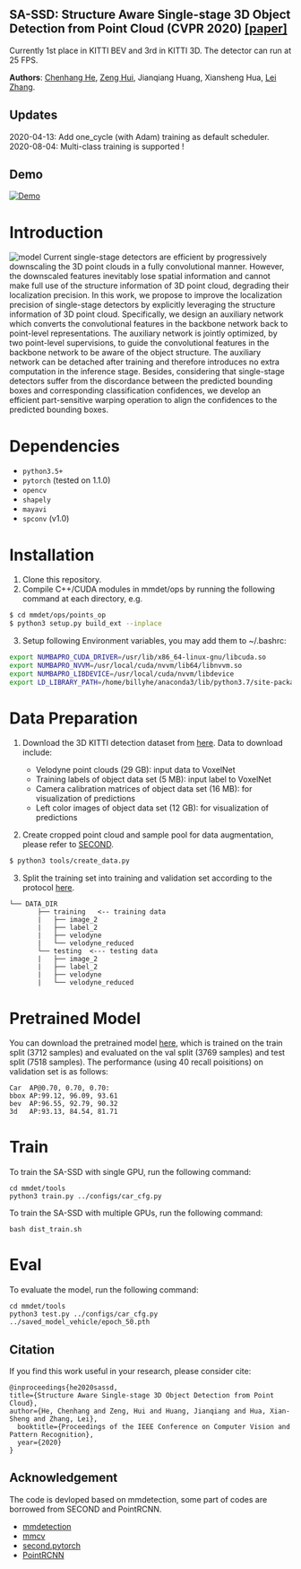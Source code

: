 ## SA-SSD: Structure Aware Single-stage 3D Object Detection from Point Cloud (CVPR 2020) [\[paper\]](https://www4.comp.polyu.edu.hk/~cslzhang/paper/SA-SSD.pdf)
Currently 1st place in KITTI BEV and 3rd in KITTI 3D. The detector can run at 25 FPS. 

**Authors**: [Chenhang He](https://github.com/skyhehe123), [Zeng Hui](https://github.com/HuiZeng), Jianqiang Huang, Xiansheng Hua, [Lei Zhang](https://www4.comp.polyu.edu.hk/~cslzhang/).

## Updates
2020-04-13: Add one_cycle (with Adam) training as default scheduler.
2020-08-04: Multi-class training is supported !

## Demo
[![Demo](https://github.com/skyhehe123/SA-SSD/blob/master/doc/hqdefault.jpg)](https://www.youtube.com/watch?v=jrAb3ts4tAs)

# Introduction
![model](https://github.com/skyhehe123/SA-SSD/blob/master/doc/model.png)
Current single-stage detectors are efficient by progressively downscaling the 3D point clouds in a fully convolutional manner. However, the downscaled features inevitably lose spatial information and cannot make full use of the structure information of 3D point cloud, degrading their localization precision. In this work, we propose to improve the localization precision of single-stage detectors by explicitly leveraging the structure information of 3D point cloud. Specifically, we design an auxiliary network which converts the convolutional features in the backbone network back to point-level representations. The auxiliary network is jointly optimized, by two point-level supervisions, to guide the convolutional features in the backbone network to be aware of the object structure. The auxiliary network can be detached after training and therefore introduces no extra computation in the inference stage. Besides, considering that single-stage detectors suffer from the discordance between the predicted bounding boxes and corresponding classification confidences, we develop an efficient part-sensitive warping operation to align the confidences to the predicted bounding boxes.

# Dependencies
- `python3.5+`
- `pytorch` (tested on 1.1.0)
- `opencv`
- `shapely`
- `mayavi`
- `spconv` (v1.0)

# Installation
1. Clone this repository.
2. Compile C++/CUDA modules in mmdet/ops by running the following command at each directory, e.g.
```bash
$ cd mmdet/ops/points_op
$ python3 setup.py build_ext --inplace
```
3. Setup following Environment variables, you may add them to ~/.bashrc:
```bash
export NUMBAPRO_CUDA_DRIVER=/usr/lib/x86_64-linux-gnu/libcuda.so
export NUMBAPRO_NVVM=/usr/local/cuda/nvvm/lib64/libnvvm.so
export NUMBAPRO_LIBDEVICE=/usr/local/cuda/nvvm/libdevice
export LD_LIBRARY_PATH=/home/billyhe/anaconda3/lib/python3.7/site-packages/spconv;
```

# Data Preparation
1. Download the 3D KITTI detection dataset from [here](http://www.cvlibs.net/datasets/kitti/eval_object.php?obj_benchmark=3d). Data to download include:
    * Velodyne point clouds (29 GB): input data to VoxelNet
    * Training labels of object data set (5 MB): input label to VoxelNet
    * Camera calibration matrices of object data set (16 MB): for visualization of predictions
    * Left color images of object data set (12 GB): for visualization of predictions

2. Create cropped point cloud and sample pool for data augmentation, please refer to [SECOND](https://github.com/traveller59/second.pytorch).
```bash
$ python3 tools/create_data.py
```

3. Split the training set into training and validation set according to the protocol [here](https://xiaozhichen.github.io/files/mv3d/imagesets.tar.gz).
```plain
└── DATA_DIR
       ├── training   <-- training data
       |   ├── image_2
       |   ├── label_2
       |   ├── velodyne
       |   └── velodyne_reduced
       └── testing  <--- testing data
       |   ├── image_2
       |   ├── label_2
       |   ├── velodyne
       |   └── velodyne_reduced
```

# Pretrained Model
You can download the pretrained model [here](https://drive.google.com/file/d/1WJnJDMOeNKszdZH3P077wKXcoty7XOUb/view?usp=sharing), 
which is trained on the train split (3712 samples) and evaluated on the val split (3769 samples) and test split (7518 samples). 
The performance (using 40 recall poisitions) on validation set is as follows:
```
Car  AP@0.70, 0.70, 0.70:
bbox AP:99.12, 96.09, 93.61
bev  AP:96.55, 92.79, 90.32
3d   AP:93.13, 84.54, 81.71
```
# Train
To train the SA-SSD with single GPU, run the following command:
```
cd mmdet/tools
python3 train.py ../configs/car_cfg.py
```
To train the SA-SSD with multiple GPUs, run the following command:
```
bash dist_train.sh
```
# Eval
To evaluate the model, run the following command:
```
cd mmdet/tools
python3 test.py ../configs/car_cfg.py ../saved_model_vehicle/epoch_50.pth
```
## Citation
If you find this work useful in your research, please consider cite:
```
@inproceedings{he2020sassd,
title={Structure Aware Single-stage 3D Object Detection from Point Cloud},
author={He, Chenhang and Zeng, Hui and Huang, Jianqiang and Hua, Xian-Sheng and Zhang, Lei},
  booktitle={Proceedings of the IEEE Conference on Computer Vision and Pattern Recognition},
  year={2020}
}
```

## Acknowledgement
The code is devloped based on mmdetection, some part of codes are borrowed from SECOND and PointRCNN.
* [mmdetection](https://github.com/open-mmlab/mmdetection) 
* [mmcv](https://github.com/open-mmlab/mmcv)
* [second.pytorch](https://github.com/traveller59/second.pytorch)
* [PointRCNN](https://github.com/sshaoshuai/PointRCNN)


